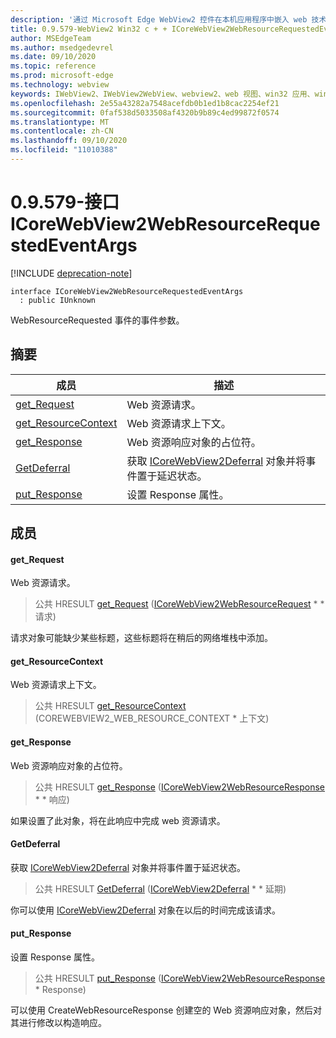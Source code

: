 ```yaml
---
description: '通过 Microsoft Edge WebView2 控件在本机应用程序中嵌入 web 技术 (HTML、CSS 和 JavaScript) '
title: 0.9.579-WebView2 Win32 c + + ICoreWebView2WebResourceRequestedEventArgs
author: MSEdgeTeam
ms.author: msedgedevrel
ms.date: 09/10/2020
ms.topic: reference
ms.prod: microsoft-edge
ms.technology: webview
keywords: IWebView2、IWebView2WebView、webview2、web 视图、win32 应用、win32、edge、ICoreWebView2、ICoreWebView2Controller、浏览器控件、边缘 html、ICoreWebView2WebResourceRequestedEventArgs
ms.openlocfilehash: 2e55a43282a7548acefdb0b1ed1b8cac2254ef21
ms.sourcegitcommit: 0faf538d5033508af4320b9b89c4ed99872f0574
ms.translationtype: MT
ms.contentlocale: zh-CN
ms.lasthandoff: 09/10/2020
ms.locfileid: "11010388"
---
```

# 0.9.579-接口 ICoreWebView2WebResourceRequestedEventArgs 

[!INCLUDE [deprecation-note](../../includes/deprecation-note.md)]

```
interface ICoreWebView2WebResourceRequestedEventArgs
  : public IUnknown
```

WebResourceRequested 事件的事件参数。

## 摘要

 成员                        | 描述
--------------------------------|---------------------------------------------
[get_Request](#get_request) | Web 资源请求。
[get_ResourceContext](#get_resourcecontext) | Web 资源请求上下文。
[get_Response](#get_response) | Web 资源响应对象的占位符。
[GetDeferral](#getdeferral) | 获取 [ICoreWebView2Deferral](icorewebview2deferral.md) 对象并将事件置于延迟状态。
[put_Response](#put_response) | 设置 Response 属性。

## 成员

#### get_Request 

Web 资源请求。

> 公共 HRESULT [get_Request](#get_request) ([ICoreWebView2WebResourceRequest](icorewebview2webresourcerequest.md) * * 请求) 

请求对象可能缺少某些标题，这些标题将在稍后的网络堆栈中添加。

#### get_ResourceContext 

Web 资源请求上下文。

> 公共 HRESULT [get_ResourceContext](#get_resourcecontext) (COREWEBVIEW2_WEB_RESOURCE_CONTEXT * 上下文) 

#### get_Response 

Web 资源响应对象的占位符。

> 公共 HRESULT [get_Response](#get_response) ([ICoreWebView2WebResourceResponse](icorewebview2webresourceresponse.md) * * 响应) 

如果设置了此对象，将在此响应中完成 web 资源请求。

#### GetDeferral 

获取 [ICoreWebView2Deferral](icorewebview2deferral.md) 对象并将事件置于延迟状态。

> 公共 HRESULT [GetDeferral](#getdeferral) ([ICoreWebView2Deferral](icorewebview2deferral.md) * * 延期) 

你可以使用 [ICoreWebView2Deferral](icorewebview2deferral.md) 对象在以后的时间完成该请求。

#### put_Response 

设置 Response 属性。

> 公共 HRESULT [put_Response](#put_response) ([ICoreWebView2WebResourceResponse](icorewebview2webresourceresponse.md) * Response) 

可以使用 CreateWebResourceResponse 创建空的 Web 资源响应对象，然后对其进行修改以构造响应。

